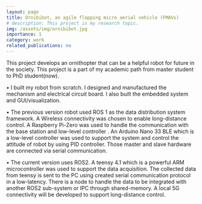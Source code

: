 ```yaml
---
layout: page
title: Ornibibot, an agile flapping micro aerial vehicle (FMAVs)
# description: This project is my research topic.
img: /assets/img/ornibibot.jpg
importance: 1
category: work
related_publications: no
---
```


This project develops an
ornithopter that can be a helpful robot for future in the society. This project is a part of my academic path from
master student to PhD student(now).

• I built my robot from scratch. I designed and manufactured the mechanism and electrical circuit board. I also
built the embedded system and GUI/visualization.

• The previous version robot used ROS 1 as the data distribution system framework. A Wireless connectivity
was chosen to enable long-distance control. A Raspberry Pi-Zero was used to handle the communication with
the base station and low-level controller . An Arduino Nano 33 BLE which is a low-level controller was used to
support the system and control the attitude of robot by using PID controller. Those master and slave hardware
are connected via serial communication.

• The current version uses ROS2. A teensy 4.1 which is a powerful ARM microcontroller was used to support the
data acquisition. The collected data from teensy is sent to the PC using created serial communication protocol
in a low-latency. There is a node to handle the data to be integrated with another ROS2 sub-system or IPC
through shared-memory. A local 5G connectivity will be developed to support long-distance control.
